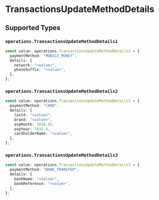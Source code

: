 # TransactionsUpdateMethodDetails


## Supported Types

### `operations.TransactionsUpdateMethodDetails1`

```typescript
const value: operations.TransactionsUpdateMethodDetails1 = {
  paymentMethod: "MOBILE_MONEY",
  details: {
    network: "<value>",
    phoneSuffix: "<value>",
  },
};
```

### `operations.TransactionsUpdateMethodDetails2`

```typescript
const value: operations.TransactionsUpdateMethodDetails2 = {
  paymentMethod: "CARD",
  details: {
    last4: "<value>",
    brand: "<value>",
    expMonth: 3658.92,
    expYear: 7433.4,
    cardholderName: "<value>",
  },
};
```

### `operations.TransactionsUpdateMethodDetails3`

```typescript
const value: operations.TransactionsUpdateMethodDetails3 = {
  paymentMethod: "BANK_TRANSFER",
  details: {
    bankName: "<value>",
    bankReference: "<value>",
  },
};
```

